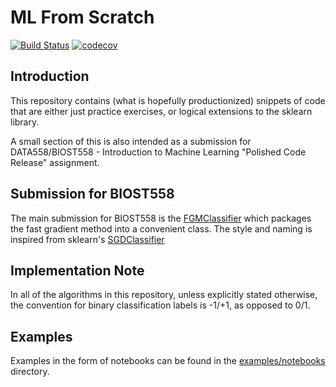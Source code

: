 # ML From Scratch

[![Build Status](https://travis-ci.org/havanagrawal/ml-from-scratch.svg?branch=master)](https://travis-ci.org/havanagrawal/ml-from-scratch) [![codecov](https://codecov.io/gh/havanagrawal/ml-from-scratch/branch/master/graph/badge.svg)](https://codecov.io/gh/havanagrawal/ml-from-scratch)


## Introduction

This repository contains (what is hopefully productionized) snippets of code that are either just practice exercises, or logical extensions to the sklearn library.

A small section of this is also intended as a submission for DATA558/BIOST558 - Introduction to Machine Learning "Polished Code Release" assignment.

## Submission for BIOST558

The main submission for BIOST558 is the [FGMClassifier](classifiers/fgm_classifier.py) which packages the fast gradient method into a convenient class. The style and naming is inspired from sklearn's [SGDClassifier](http://scikit-learn.org/stable/modules/generated/sklearn.linear_model.SGDClassifier.html)

## Implementation Note

In all of the algorithms in this repository, unless explicitly stated otherwise, the convention for binary classification labels is -1/+1, as opposed to 0/1.

## Examples

Examples in the form of notebooks can be found in the [examples/notebooks](examples/notebooks) directory.
